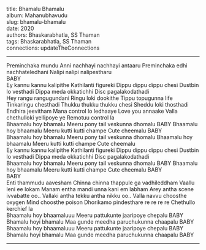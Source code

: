 title: Bhamalu Bhamalu  
album: Mahanubhavudu  
slug: bhamalu-bhamalu  
date: 2020  
authors: Bhaskarabhatla, SS Thaman  
tags: Bhaskarabhatla, SS Thaman  
connections: updateTheConnections  

------------

Preminchaka mundu Anni nachhayi nachhayi antaaru Preminchaka edhi nachhateledhani Nalipi nalipi nalipestharu  
BABY  
Ey kannu kannu kalipithe Kathilanti figureki Dippu dippu dippu chesi Dustbin lo vesthadi Dippa meda okkatichhi Disc pagalakodathadi  
Hey rangu rangugundani Ringu loki dookithe Tippu topugunna life Tinkaringu chesthadi Thukku thukku thukku chesi Sheddu loki thosthadi  
Endhira jeevitham Mana control lo ledhaaye Love you annaake Valla chethulloki yellipoye ye   Remotuu control la  
Bhaamalu hoy bhamalu Meeru pony tail veskunna dhomalu BABY Bhaamalu hoy bhaamalu Meeru kutti kutti champe Cute cheemalu BABY  
Bhaamalu hoy bhamalu Meeru pony tail veskunna dhomalu Bhaamalu hoy bhaamalu Meeru kutti kutti champe Cute cheemalu  
Ey kannu kannu kalipithe Kathilanti figureki Dippu dippu dippu chesi Dustbin lo vesthadi Dippa meda okkatichhi Disc pagalakodathadi  
Bhaamalu hoy bhamalu Meeru pony tail veskunna dhomalu BABY Bhaamalu hoy bhaamalu Meeru kutti kutti champe Cute cheemalu BABY  
BABY  
Enti thammudu aavesham Chinna chinna thappule ga vadhileddham Vaallu leni ee lokam Manam entha mandi unna kani em labham Arey antha scene ivvabatte oo.. Vallaki antha tekku antha nikku oo.. Valla navvu choosthe oxygen Mind choosthe poison Dhorikamo pindesthare re re re re Chethullo kerchief la  
Bhaamalu hoy bhaamaluuu Meeru pattukunte jaaripoye chepalu BABY Bhamalu hoyi bhamalu Maa gunde meedha paruchukunna chaapalu BABY  
Bhaamalu hoy bhaamaluuu Meeru pattukunte jaaripoye chepalu BABY Bhamalu hoyi bhamalu Maa gunde meedha paruchukunna chaapalu BABY  


------------

